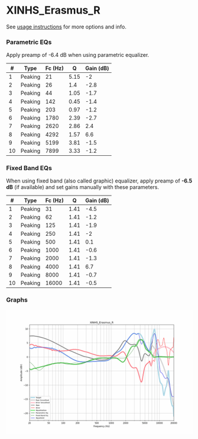 # XINHS_Erasmus_R
See [usage instructions](https://github.com/jaakkopasanen/AutoEq#usage) for more options and info.

### Parametric EQs
Apply preamp of -6.4 dB when using parametric equalizer.

|   # | Type    |   Fc (Hz) |    Q |   Gain (dB) |
|-----|---------|-----------|------|-------------|
|   1 | Peaking |        21 | 5.15 |        -2   |
|   2 | Peaking |        26 | 1.4  |        -2.8 |
|   3 | Peaking |        44 | 1.05 |        -1.7 |
|   4 | Peaking |       142 | 0.45 |        -1.4 |
|   5 | Peaking |       203 | 0.97 |        -1.2 |
|   6 | Peaking |      1780 | 2.39 |        -2.7 |
|   7 | Peaking |      2620 | 2.86 |         2.4 |
|   8 | Peaking |      4292 | 1.57 |         6.6 |
|   9 | Peaking |      5199 | 3.81 |        -1.5 |
|  10 | Peaking |      7899 | 3.33 |        -1.2 |

### Fixed Band EQs
When using fixed band (also called graphic) equalizer, apply preamp of **-6.5 dB** (if available) and set gains manually with these parameters.

|   # | Type    |   Fc (Hz) |    Q |   Gain (dB) |
|-----|---------|-----------|------|-------------|
|   1 | Peaking |        31 | 1.41 |        -4.5 |
|   2 | Peaking |        62 | 1.41 |        -1.2 |
|   3 | Peaking |       125 | 1.41 |        -1.9 |
|   4 | Peaking |       250 | 1.41 |        -2   |
|   5 | Peaking |       500 | 1.41 |         0.1 |
|   6 | Peaking |      1000 | 1.41 |        -0.6 |
|   7 | Peaking |      2000 | 1.41 |        -1.3 |
|   8 | Peaking |      4000 | 1.41 |         6.7 |
|   9 | Peaking |      8000 | 1.41 |        -0.7 |
|  10 | Peaking |     16000 | 1.41 |        -0.5 |

### Graphs
![](./XINHS_Erasmus_R.png)

